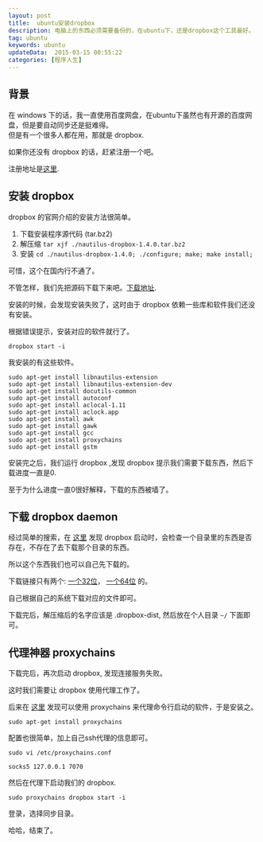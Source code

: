 ```yaml
---  
layout: post  
title:  ubuntu安装dropbox
description: 电脑上的东西必须需要备份的，在ubuntu下，还是dropbox这个工具最好。   
tag: ubuntu
keywords: ubuntu
updateData:  2015-03-15 00:55:22 
categories: [程序人生]
---
```


## 背景

在 windows 下的话，我一直使用百度网盘，在ubuntu下虽然也有开源的百度网盘，但是要自动同步还是挺难得。  
但是有一个很多人都在用，那就是 dropbox.  

如果你还没有 dropbox 的话，赶紧注册一个吧。  

注册地址是[这里][my-dropbox].  


## 安装 dropbox


dropbox 的官网介绍的安装方法很简单。  


1. 下载安装程序源代码 (tar.bz2)
2. 解压缩 `tar xjf ./nautilus-dropbox-1.4.0.tar.bz2`
3. 安装 `cd ./nautilus-dropbox-1.4.0; ./configure; make; make install;`


可惜，这个在国内行不通了。  


不管怎样，我们先把源码下载下来吧。[下载地址][nautilus-dropbox-1].    


安装的时候，会发现安装失败了，这时由于 dropbox 依赖一些库和软件我们还没有安装。  

根据错误提示，安装对应的软件就行了。  


```
dropbox start -i
```


我安装的有这些软件。  

```
sudo apt-get install libnautilus-extension
sudo apt-get install libnautilus-extension-dev 
sudo apt-get install docutils-common 
sudo apt-get install autoconf
sudo apt-get install aclocal-1.11
sudo apt-get install aclock.app 
sudo apt-get install awk
sudo apt-get install gawk
sudo apt-get install gcc
sudo apt-get install proxychains
sudo apt-get install gstm
```


安装完之后，我们运行 dropbox ,发现 dropbox 提示我们需要下载东西，然后下载进度一直是0.  

至于为什么进度一直0很好解释，下载的东西被墙了。  


## 下载 dropbox daemon


经过简单的搜索，在 [这里][blog-448160-380724] 发现 dropbox 启动时，会检查一个目录里的东西是否存在，不存在了去下载那个目录的东西。  

所以这个东西我们也可以自己先下载的。  

下载链接只有两个: [一个32位][plat-32]， [一个64位][plat-64] 的。  

自己根据自己的系统下载对应的文件即可。  

下载完后，解压缩后的名字应该是 .dropbox-dist, 然后放在个人目录 `~/` 下面即可。  


## 代理神器 proxychains


下载完后，再次启动 dropbox, 发现连接服务失败。  

这时我们需要让 dropbox 使用代理工作了。  

后来在 [这里][ssh-ubuntu-dropbox] 发现可以使用 proxychains 来代理命令行启动的软件，于是安装之。 

```
sudo apt-get install proxychains
```

配置也很简单，加上自己ssh代理的信息即可。  

```
sudo vi /etc/proxychains.conf

socks5 127.0.0.1 7070
```

然后在代理下启动我们的 dropbox.  

```
sudo proxychains dropbox start -i
```

登录，选择同步目录。  

哈哈，结束了。  



[ssh-ubuntu-dropbox]: http://nocapricorn.appspot.com/2011/02/11/ssh-ubuntu-dropbox.html
[plat-64]: http://www.getdropbox.com/download?plat=lnx.x86_64
[plat-32]: http://www.getdropbox.com/download?plat=lnx.x86
[blog-448160-380724]: http://blog.sciencenet.cn/blog-448160-380724.html
[nautilus-dropbox-1]: https://www.dropbox.com/download?dl=packages/nautilus-dropbox-1.4.0.tar.bz2
[my-dropbox]: https://db.tt/g3XXhSe7
[dropbox-help]: https://www.dropbox.com/help/247
